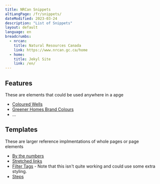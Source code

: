 ```yaml
---
title: NRCan Snippets
altLangPage: /fr/snippets/
dateModified: 2023-03-24
description: "List of Snippets"
layout: default
language: en
breadcrumbs:
  - nrcan:
    title: Natural Resources Canada
    link: https://www.nrcan.gc.ca/home
  - home:
    title: Jekyl Site
    link: /en/
---
```



## Features
These are elements that could be used anywhere in a apge

- [Coloured Wells](./coloured_wells.html)
- [Greener Homes Brand Colours](./greener_homes.html)
- ...

## Templates
These are larger reference implmentations of whole pages or page elements

- [By the numbers](./by-the-numbers.html)
- [Stretched links](./stretched_links.html)
- [Filter Tags](./filtertags.html) - Note that this isn't quite working and could use some extra styling.
- [Steps](./steps.html)
